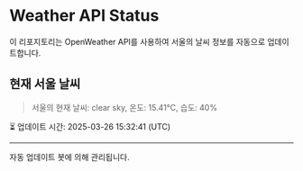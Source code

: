 
# Weather API Status

이 리포지토리는 OpenWeather API를 사용하여 서울의 날씨 정보를 자동으로 업데이트합니다.

## 현재 서울 날씨
> 서울의 현재 날씨: clear sky, 온도: 15.41°C, 습도: 40%

⏳ 업데이트 시간: 2025-03-26 15:32:41 (UTC)

---
자동 업데이트 봇에 의해 관리됩니다.
